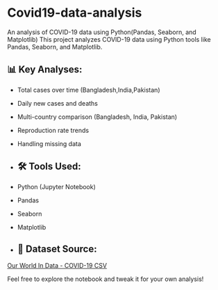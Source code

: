 # Covid19-data-analysis
An analysis of COVID-19 data using Python(Pandas, Seaborn, and Matplotlib)
This project analyzes COVID-19 data using Python tools like Pandas, Seaborn, and Matplotlib.

## 📊 Key Analyses:
- Total cases over time (Bangladesh,India,Pakistan)
- Daily new cases and deaths
- Multi-country comparison (Bangladesh, India, Pakistan)
- Reproduction rate trends
- Handling missing data

- ## 🛠️ Tools Used:
- Python (Jupyter Notebook)
- Pandas
- Seaborn
- Matplotlib

- ## 📁 Dataset Source:
[Our World In Data - COVID-19 CSV](https://covid.ourworldindata.org/data/owid-covid-data.csv)


Feel free to explore the notebook and tweak it for your own analysis!
